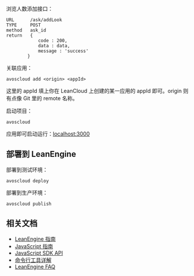 浏览人数添加接口：

```
URL      /ask/addLook
TYPE     POST
method   ask_id
return   {
            code : 200,
            data : data,
            message : 'success'
        }

```

关联应用：

```
avoscloud add <origin> <appId>
```

这里的 appId 填上你在 LeanCloud 上创建的某一应用的 appId 即可。origin 则有点像 Git 里的 remote 名称。

启动项目：

```
avoscloud
```

应用即可启动运行：[localhost:3000](http://localhost:3000)

## 部署到 LeanEngine


部署到测试环境：
```
avoscloud deploy
```

部署到生产环境：
```
avoscloud publish
```

## 相关文档

* [LeanEngine 指南](https://leancloud.cn/docs/leanengine_guide-node.html)
* [JavaScript 指南](https://leancloud.cn/docs/js_guide.html)
* [JavaScript SDK API](https://leancloud.cn/api-docs/javascript/index.html)
* [命令行工具详解](https://leancloud.cn/docs/cloud_code_commandline.html)
* [LeanEngine FAQ](https://leancloud.cn/docs/cloud_code_faq.html)
